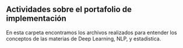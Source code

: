 ## Actividades sobre el portafolio de implementación

En esta carpeta encontramos los archivos realizados para entender los conceptos de las materias de Deep Learning, NLP, y estadistica.